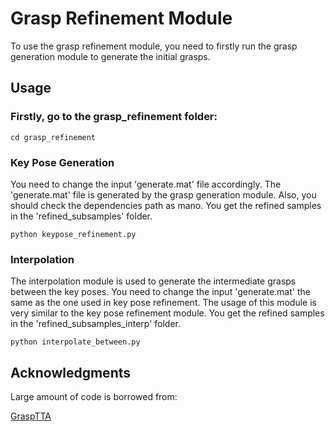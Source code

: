 # Grasp Refinement Module
 To use the grasp refinement module, you need to firstly run the grasp generation module to generate the initial grasps.
## Usage
### Firstly, go to the grasp_refinement folder:
```Shell
cd grasp_refinement
```
### Key Pose Generation
You need to change the input 'generate.mat' file accordingly. The 'generate.mat' file is generated by the grasp generation module.
Also, you should check the dependencies path as mano. You get the refined samples in the 'refined_subsamples' folder.
```Shell
python keypose_refinement.py
```
### Interpolation
The interpolation module is used to generate the intermediate grasps between the key poses. You need to change the input 'generate.mat' the same as the one used in key pose refinement. The usage of this module is very similar to the key pose refinement module.
You get the refined samples in the 'refined_subsamples_interp' folder.
```Shell
python interpolate_between.py
```


## Acknowledgments
 Large amount of code is borrowed from:


[GraspTTA](https://hwjiang1510.github.io/GraspTTA/)